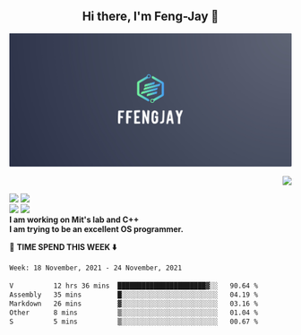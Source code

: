 <h2 align="center"> Hi there, I'm Feng-Jay 👋 </h2>  

![](https://github.com/Feng-Jay/DataStruct/blob/master/Image/1.png)  

<img align="right" src="https://github-readme-stats.vercel.app/api?username=Feng-Jay&show_icons=true&icon_color=CE1D2D&text_color=718096&bg_color=ffffff&hide_title=true" />


&emsp;

![](https://visitor-badge.glitch.me/badge?page_id=Feng-Jay.readme)
![](https://img.shields.io/badge/Concentrate-Cpp-blue)  
![](https://img.shields.io/badge/Rust-primer-orange)
![](https://img.shields.io/badge/Target-OS-9cf)  
**I am working on Mit's lab and C++**  
**I am trying to be an excellent OS programmer.**  


📘 **TIME SPEND THIS WEEK ⬇️**
<!--START_SECTION:waka-->
```text
Week: 18 November, 2021 - 24 November, 2021

V          12 hrs 36 mins  ██████████████████████▓░░   90.64 % 
Assembly   35 mins         █░░░░░░░░░░░░░░░░░░░░░░░░   04.19 % 
Markdown   26 mins         ▓░░░░░░░░░░░░░░░░░░░░░░░░   03.16 % 
Other      8 mins          ▒░░░░░░░░░░░░░░░░░░░░░░░░   01.04 % 
S          5 mins          ▒░░░░░░░░░░░░░░░░░░░░░░░░   00.67 % 
```
<!--END_SECTION:waka-->
